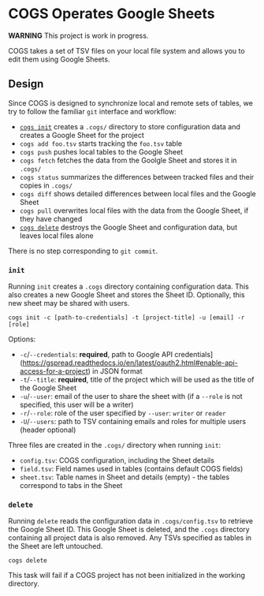 # COGS Operates Google Sheets

**WARNING** This project is work in progress.

COGS takes a set of TSV files on your local file system and allows you to edit them using Google Sheets.


## Design

Since COGS is designed to synchronize local and remote sets of tables,
we try to follow the familiar `git` interface and workflow:

- [`cogs init`](#init) creates a `.cogs/` directory to store configuration data and creates a Google Sheet for the project
- `cogs add foo.tsv` starts tracking the `foo.tsv` table
- `cogs push` pushes local tables to the Google Sheet
- `cogs fetch` fetches the data from the Goolgle Sheet and stores it in `.cogs/`
- `cogs status` summarizes the differences between tracked files and their copies in `.cogs/`
- `cogs diff` shows detailed differences between local files and the Google Sheet
- `cogs pull` overwrites local files with the data from the Google Sheet, if they have changed
- [`cogs delete`](#delete) destroys the Google Sheet and configuration data, but leaves local files alone

There is no step corresponding to `git commit`.

### `init`

Running `init` creates a `.cogs` directory containing configuration data. This also creates a new Google Sheet and stores the Sheet ID. Optionally, this new sheet may be shared with users.

```
cogs init -c [path-to-credentials] -t [project-title] -u [email] -r [role]
```

Options:
- `-c`/`--credentials`: **required**, path to Google API credentials](https://gspread.readthedocs.io/en/latest/oauth2.html#enable-api-access-for-a-project) in JSON format
- `-t`/`--title`: **required**, title of the project which will be used as the title of the Google Sheet
- `-u`/`--user`: email of the user to share the sheet with (if a `--role` is not specified, this user will be a writer)
- `-r`/`--role`: role of the user specified by `--user`: `writer` or `reader`
- `-U`/`--users`: path to TSV containing emails and roles for multiple users (header optional)

Three files are created in the `.cogs/` directory when running `init`:
- `config.tsv`: COGS configuration, including the Sheet details 
- `field.tsv`: Field names used in tables (contains default COGS fields)
- `sheet.tsv`: Table names in Sheet and details (empty) - the tables correspond to tabs in the Sheet

### `delete`

Running `delete` reads the configuration data in `.cogs/config.tsv` to retrieve the Google Sheet ID. This Google Sheet is deleted, and the `.cogs` directory containing all project data is also removed. Any TSVs specified as tables in the Sheet are left untouched.

```
cogs delete
```

This task will fail if a COGS project has not been initialized in the working directory.
